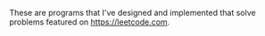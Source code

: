 These are programs that I've designed and implemented that solve problems featured on https://leetcode.com.
